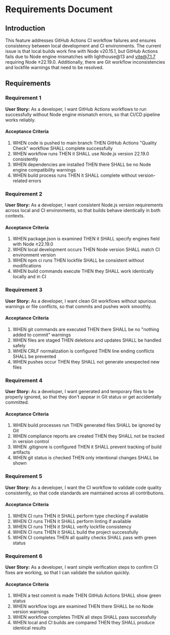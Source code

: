 # Requirements Document

## Introduction

This feature addresses GitHub Actions CI workflow failures and ensures consistency between local development and CI environments. The current issue is that local builds work fine with Node v20.15.1, but GitHub Actions fails due to Node engine mismatches with lighthouse@13 and vite@7.1.7 requiring Node ≥22.19.0. Additionally, there are Git workflow inconsistencies and lockfile warnings that need to be resolved.

## Requirements

### Requirement 1

**User Story:** As a developer, I want GitHub Actions workflows to run successfully without Node engine mismatch errors, so that CI/CD pipeline works reliably.

#### Acceptance Criteria

1. WHEN code is pushed to main branch THEN GitHub Actions "Quality Check" workflow SHALL complete successfully
2. WHEN workflow runs THEN it SHALL use Node.js version 22.19.0 consistently
3. WHEN dependencies are installed THEN there SHALL be no Node engine compatibility warnings
4. WHEN build process runs THEN it SHALL complete without version-related errors

### Requirement 2

**User Story:** As a developer, I want consistent Node.js version requirements across local and CI environments, so that builds behave identically in both contexts.

#### Acceptance Criteria

1. WHEN package.json is examined THEN it SHALL specify engines field with Node ≥22.19.0
2. WHEN local development occurs THEN Node version SHALL match CI environment version
3. WHEN npm ci runs THEN lockfile SHALL be consistent without modifications
4. WHEN build commands execute THEN they SHALL work identically locally and in CI

### Requirement 3

**User Story:** As a developer, I want clean Git workflows without spurious warnings or file conflicts, so that commits and pushes work smoothly.

#### Acceptance Criteria

1. WHEN git commands are executed THEN there SHALL be no "nothing added to commit" warnings
2. WHEN files are staged THEN deletions and updates SHALL be handled safely
3. WHEN CRLF normalization is configured THEN line ending conflicts SHALL be prevented
4. WHEN pushes occur THEN they SHALL not generate unexpected new files

### Requirement 4

**User Story:** As a developer, I want generated and temporary files to be properly ignored, so that they don't appear in Git status or get accidentally committed.

#### Acceptance Criteria

1. WHEN build processes run THEN generated files SHALL be ignored by Git
2. WHEN compliance reports are created THEN they SHALL not be tracked in version control
3. WHEN .gitignore is configured THEN it SHALL prevent tracking of build artifacts
4. WHEN git status is checked THEN only intentional changes SHALL be shown

### Requirement 5

**User Story:** As a developer, I want the CI workflow to validate code quality consistently, so that code standards are maintained across all contributions.

#### Acceptance Criteria

1. WHEN CI runs THEN it SHALL perform type checking if available
2. WHEN CI runs THEN it SHALL perform linting if available
3. WHEN CI runs THEN it SHALL verify lockfile consistency
4. WHEN CI runs THEN it SHALL build the project successfully
5. WHEN CI completes THEN all quality checks SHALL pass with green status

### Requirement 6

**User Story:** As a developer, I want simple verification steps to confirm CI fixes are working, so that I can validate the solution quickly.

#### Acceptance Criteria

1. WHEN a test commit is made THEN GitHub Actions SHALL show green status
2. WHEN workflow logs are examined THEN there SHALL be no Node version warnings
3. WHEN workflow completes THEN all steps SHALL pass successfully
4. WHEN local and CI builds are compared THEN they SHALL produce identical results